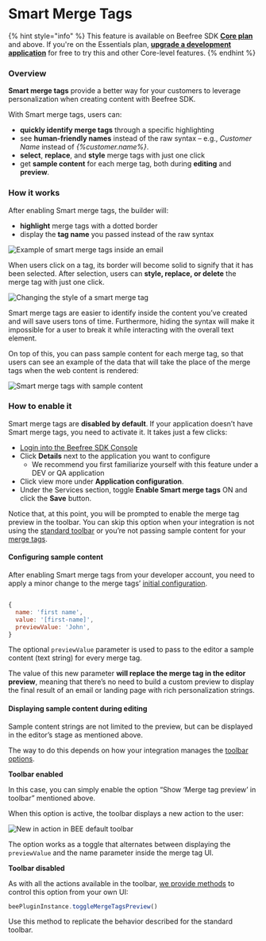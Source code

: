 # Smart Merge Tags

{% hint style="info" %}
This feature is available on Beefree SDK [**Core plan**](https://dam.beefree.io/pluginpricing) and above. If you're on the Essentials plan, [**upgrade a development application**](https://docs.beefree.io/initializing-bee-plugin/#production-vs-development-apps) for free to try this and other Core-level features.
{% endhint %}

### Overview <a href="#overview" id="overview"></a>

**Smart merge tags** provide a better way for your customers to leverage personalization when creating content with Beefree SDK.

With Smart merge tags, users can:

* **quickly identify merge tags** through a specific highlighting
* see **human-friendly names** instead of the raw syntax – e.g., _Customer Name_ instead of _\{%customer.name%\}_.
* **select**, **replace**, and **style** merge tags with just one click
* get **sample content** for each merge tag, both during **editing** and **preview**.

### How it works <a href="#how-it-works" id="how-it-works"></a>

After enabling Smart merge tags, the builder will:

* **highlight** merge tags with a dotted border
* display the **tag name** you passed instead of the raw syntax

![Example of smart merge tags inside an email](https://docs.beefree.io/wp-content/uploads/2021/07/Smart-merge-tags-outlined.png)

When users click on a tag, its border will become solid to signify that it has been selected. After selection, users can **style, replace, or delete** the merge tag with just one click.

![Changing the style of a smart merge tag](https://docs.beefree.io/wp-content/uploads/2021/07/smart-merge-tags-styled.png)

Smart merge tags are easier to identify inside the content you’ve created and will save users tons of time. Furthermore, hiding the syntax will make it impossible for a user to break it while interacting with the overall text element.

On top of this, you can pass sample content for each merge tag, so that users can see an example of the data that will take the place of the merge tags when the web content is rendered:

![Smart merge tags with sample content](https://docs.beefree.io/wp-content/uploads/2021/07/Smart-merge-tags-with-sample-content.png)

### How to enable it <a href="#how-to-enable-it" id="how-to-enable-it"></a>

Smart merge tags are **disabled by default**. If your application doesn’t have Smart merge tags, you need to activate it. It takes just a few clicks:

* [Login into the Beefree SDK Console](https://dam.beefree.io/devmain)
* Click **Details** next to the application you want to configure
  * We recommend you first familiarize yourself with this feature under a DEV or QA application
* Click view more under **Application configuration**.
* Under the Services section, toggle **Enable Smart merge tags** ON and click the **Save** button.

Notice that, at this point, you will be prompted to enable the merge tag preview in the toolbar. You can skip this option when your integration is not using the [standard toolbar](../server-side-options/toolbar-options.md) or you’re not passing sample content for your [merge tags](smart-merge-tags.md).

#### Configuring sample content <a href="#configuring-sample-content" id="configuring-sample-content"></a>

After enabling Smart merge tags from your developer account, you need to apply a minor change to the merge tags’ [initial configuration](../getting-started/installation/configuration-parameters/).

```javascript

{
  name: 'first name',
  value: '[first-name]',
  previewValue: 'John',
}

```

The optional `previewValue` parameter is used to pass to the editor a sample content (text string) for every merge tag.

The value of this new parameter **will replace the merge tag in the editor preview**, meaning that there’s no need to build a custom preview to display the final result of an email or landing page with rich personalization strings.

#### Displaying sample content during editing <a href="#displaying-sample-content-during-editing" id="displaying-sample-content-during-editing"></a>

Sample content strings are not limited to the preview, but can be displayed in the editor’s stage as mentioned above.

The way to do this depends on how your integration manages the [toolbar options](../server-side-options/toolbar-options.md).

**Toolbar enabled**

In this case, you can simply enable the option “Show ‘Merge tag preview’ in toolbar” mentioned above.

When this option is active, the toolbar displays a new action to the user:

![New in action in BEE default toolbar](https://docs.beefree.io/wp-content/uploads/2021/08/smart-merge-tags-toolbar.png)

The option works as a toggle that alternates between displaying the `previewValue` and the name parameter inside the merge tag UI.

**Toolbar disabled**

As with all the actions available in the toolbar, [we provide methods](../getting-started/installation/methods-and-events.md) to control this option from your own UI:

```javascript
beePluginInstance.toggleMergeTagsPreview()
```

Use this method to replicate the behavior described for the standard toolbar.

